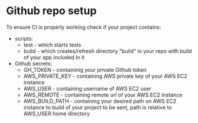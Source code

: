 # Github repo setup
 To ensure CI is properly working check if your project contains:
- scripts: 
    - test - which starts tests
    - build - which creates/refresh directory "build" in your repo with build of your app included in it
- Github secrets: 
    - GH_TOKEN - containinig your private Github token
    - AWS_PRIVATE_KEY - containing AWS private key of your AWS EC2 instance
    - AWS_USER - containing username of AWS EC2 user
    - AWS_REMOTE - containing remote url of your AWS EC2 instance
    - AWS_BUILD_PATH - containing your desired path on AWS EC2 instance to build of your project to be sent, path is relative to AWS_USER home directory



